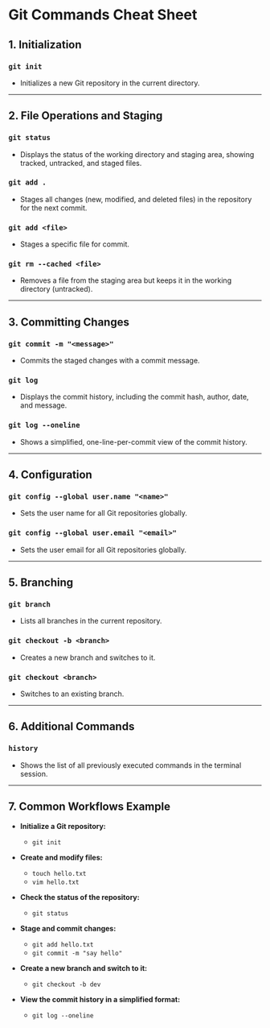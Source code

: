 # Git Commands Cheat Sheet


## 1. Initialization

### `git init`
- Initializes a new Git repository in the current directory.

---

## 2. File Operations and Staging

### `git status`
- Displays the status of the working directory and staging area, showing tracked, untracked, and staged files.

### `git add .`
- Stages all changes (new, modified, and deleted files) in the repository for the next commit.

### `git add <file>`
- Stages a specific file for commit.

### `git rm --cached <file>`
- Removes a file from the staging area but keeps it in the working directory (untracked).

---

## 3. Committing Changes

### `git commit -m "<message>"`
- Commits the staged changes with a commit message.

### `git log`
- Displays the commit history, including the commit hash, author, date, and message.

### `git log --oneline`
- Shows a simplified, one-line-per-commit view of the commit history.

---

## 4. Configuration

### `git config --global user.name "<name>"`
- Sets the user name for all Git repositories globally.

### `git config --global user.email "<email>"`
- Sets the user email for all Git repositories globally.

---

## 5. Branching

### `git branch`
- Lists all branches in the current repository.

### `git checkout -b <branch>`
- Creates a new branch and switches to it.

### `git checkout <branch>`
- Switches to an existing branch.

---

## 6. Additional Commands

### `history`
- Shows the list of all previously executed commands in the terminal session.

---

## 7. Common Workflows Example

- **Initialize a Git repository:**
  - `git init`

- **Create and modify files:**
  - `touch hello.txt`
  - `vim hello.txt`

- **Check the status of the repository:**
  - `git status`

- **Stage and commit changes:**
  - `git add hello.txt`
  - `git commit -m "say hello"`

- **Create a new branch and switch to it:**
  - `git checkout -b dev`

- **View the commit history in a simplified format:**
  - `git log --oneline`
